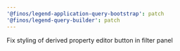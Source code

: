 ```yaml
---
'@finos/legend-application-query-bootstrap': patch
'@finos/legend-query-builder': patch
---
```


Fix styling of derived property editor button in filter panel
